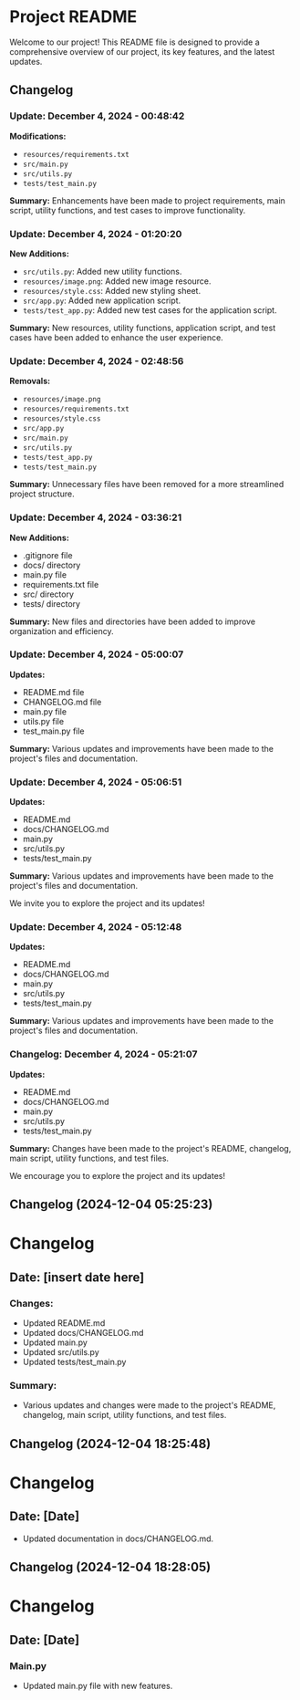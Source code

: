 # Project README

Welcome to our project! This README file is designed to provide a comprehensive overview of our project, its key features, and the latest updates.

## Changelog

### Update: December 4, 2024 - 00:48:42

**Modifications:**

- `resources/requirements.txt`
- `src/main.py`
- `src/utils.py`
- `tests/test_main.py`

**Summary:** 
Enhancements have been made to project requirements, main script, utility functions, and test cases to improve functionality.

### Update: December 4, 2024 - 01:20:20

**New Additions:**

- `src/utils.py`: Added new utility functions.
- `resources/image.png`: Added new image resource.
- `resources/style.css`: Added new styling sheet.
- `src/app.py`: Added new application script.
- `tests/test_app.py`: Added new test cases for the application script.

**Summary:**
New resources, utility functions, application script, and test cases have been added to enhance the user experience.

### Update: December 4, 2024 - 02:48:56

**Removals:**

- `resources/image.png`
- `resources/requirements.txt`
- `resources/style.css`
- `src/app.py`
- `src/main.py`
- `src/utils.py`
- `tests/test_app.py`
- `tests/test_main.py`

**Summary:**
Unnecessary files have been removed for a more streamlined project structure.

### Update: December 4, 2024 - 03:36:21

**New Additions:**

- .gitignore file
- docs/ directory
- main.py file
- requirements.txt file
- src/ directory
- tests/ directory

**Summary:**
New files and directories have been added to improve organization and efficiency.

### Update: December 4, 2024 - 05:00:07

**Updates:**

- README.md file
- CHANGELOG.md file
- main.py file
- utils.py file
- test_main.py file

**Summary:**
Various updates and improvements have been made to the project's files and documentation.

### Update: December 4, 2024 - 05:06:51

**Updates:**

- README.md
- docs/CHANGELOG.md
- main.py
- src/utils.py
- tests/test_main.py

**Summary:**
Various updates and improvements have been made to the project's files and documentation.

We invite you to explore the project and its updates!

### Update: December 4, 2024 - 05:12:48

**Updates:**

- README.md
- docs/CHANGELOG.md
- main.py
- src/utils.py
- tests/test_main.py

**Summary:**
Various updates and improvements have been made to the project's files and documentation.

### Changelog: December 4, 2024 - 05:21:07

**Updates:**

- README.md
- docs/CHANGELOG.md
- main.py
- src/utils.py
- tests/test_main.py

**Summary:**
Changes have been made to the project's README, changelog, main script, utility functions, and test files.

We encourage you to explore the project and its updates!
## Changelog (2024-12-04 05:25:23)
# Changelog

## Date: [insert date here]

### Changes:
- Updated README.md
- Updated docs/CHANGELOG.md
- Updated main.py
- Updated src/utils.py
- Updated tests/test_main.py

### Summary:
- Various updates and changes were made to the project's README, changelog, main script, utility functions, and test files.
## Changelog (2024-12-04 18:25:48)
# Changelog

## Date: [Date]

- Updated documentation in docs/CHANGELOG.md.
## Changelog (2024-12-04 18:28:05)
# Changelog

## Date: [Date]

### Main.py
- Updated main.py file with new features.